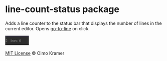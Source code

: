 # line-count-status package

Adds a line counter to the status bar that displays the number of lines in the current editor. Opens  [go-to-line](https://github.com/atom/go-to-line) on click.

![Screenshot](https://raw.githubusercontent.com/olmokramer/atom-line-count-status/master/screenshot.png)

[MIT License](LICENSE.md) &copy; Olmo Kramer

